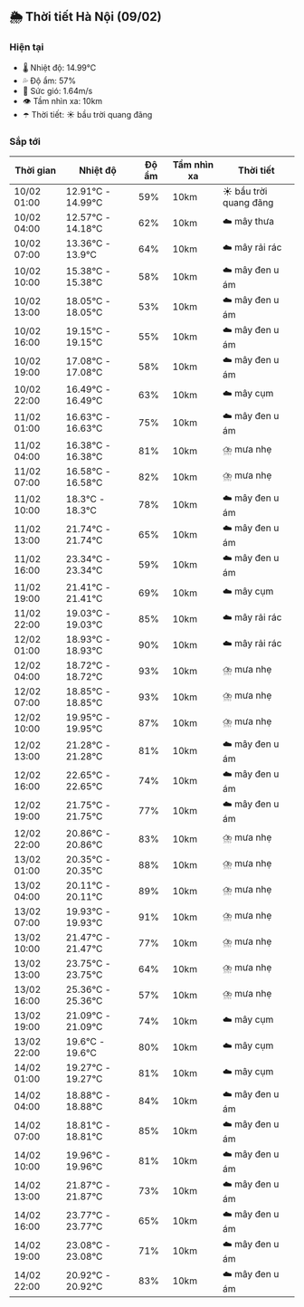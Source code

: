 ## 🌦️ Thời tiết Hà Nội (09/02)

### Hiện tại

- 🌡️ Nhiệt độ: 14.99℃
- 💦 Độ ẩm: 57%
- 💨 Sức gió: 1.64m/s
- 👁️ Tầm nhìn xa: 10km
- ☂️ Thời tiết: ☀️ bầu trời quang đãng

### Sắp tới

| Thời gian | Nhiệt độ | Độ ẩm | Tầm nhìn xa | Thời tiết |
| --- | --- | --- | --- | --- |
| 10/02 01:00 | 12.91℃ - 14.99℃ | 59% | 10km | ☀️ bầu trời quang đãng |
| 10/02 04:00 | 12.57℃ - 14.18℃ | 62% | 10km | ☁️ mây thưa |
| 10/02 07:00 | 13.36℃ - 13.9℃ | 64% | 10km | ☁️ mây rải rác |
| 10/02 10:00 | 15.38℃ - 15.38℃ | 58% | 10km | ☁️ mây đen u ám |
| 10/02 13:00 | 18.05℃ - 18.05℃ | 53% | 10km | ☁️ mây đen u ám |
| 10/02 16:00 | 19.15℃ - 19.15℃ | 55% | 10km | ☁️ mây đen u ám |
| 10/02 19:00 | 17.08℃ - 17.08℃ | 58% | 10km | ☁️ mây đen u ám |
| 10/02 22:00 | 16.49℃ - 16.49℃ | 63% | 10km | ☁️ mây cụm |
| 11/02 01:00 | 16.63℃ - 16.63℃ | 75% | 10km | ☁️ mây đen u ám |
| 11/02 04:00 | 16.38℃ - 16.38℃ | 81% | 10km | ⛈️ mưa nhẹ |
| 11/02 07:00 | 16.58℃ - 16.58℃ | 82% | 10km | ⛈️ mưa nhẹ |
| 11/02 10:00 | 18.3℃ - 18.3℃ | 78% | 10km | ☁️ mây đen u ám |
| 11/02 13:00 | 21.74℃ - 21.74℃ | 65% | 10km | ☁️ mây đen u ám |
| 11/02 16:00 | 23.34℃ - 23.34℃ | 59% | 10km | ☁️ mây đen u ám |
| 11/02 19:00 | 21.41℃ - 21.41℃ | 69% | 10km | ☁️ mây cụm |
| 11/02 22:00 | 19.03℃ - 19.03℃ | 85% | 10km | ☁️ mây rải rác |
| 12/02 01:00 | 18.93℃ - 18.93℃ | 90% | 10km | ☁️ mây rải rác |
| 12/02 04:00 | 18.72℃ - 18.72℃ | 93% | 10km | ⛈️ mưa nhẹ |
| 12/02 07:00 | 18.85℃ - 18.85℃ | 93% | 10km | ⛈️ mưa nhẹ |
| 12/02 10:00 | 19.95℃ - 19.95℃ | 87% | 10km | ⛈️ mưa nhẹ |
| 12/02 13:00 | 21.28℃ - 21.28℃ | 81% | 10km | ☁️ mây đen u ám |
| 12/02 16:00 | 22.65℃ - 22.65℃ | 74% | 10km | ☁️ mây đen u ám |
| 12/02 19:00 | 21.75℃ - 21.75℃ | 77% | 10km | ☁️ mây đen u ám |
| 12/02 22:00 | 20.86℃ - 20.86℃ | 83% | 10km | ⛈️ mưa nhẹ |
| 13/02 01:00 | 20.35℃ - 20.35℃ | 88% | 10km | ⛈️ mưa nhẹ |
| 13/02 04:00 | 20.11℃ - 20.11℃ | 89% | 10km | ⛈️ mưa nhẹ |
| 13/02 07:00 | 19.93℃ - 19.93℃ | 91% | 10km | ⛈️ mưa nhẹ |
| 13/02 10:00 | 21.47℃ - 21.47℃ | 77% | 10km | ⛈️ mưa nhẹ |
| 13/02 13:00 | 23.75℃ - 23.75℃ | 64% | 10km | ⛈️ mưa nhẹ |
| 13/02 16:00 | 25.36℃ - 25.36℃ | 57% | 10km | ⛈️ mưa nhẹ |
| 13/02 19:00 | 21.09℃ - 21.09℃ | 74% | 10km | ☁️ mây cụm |
| 13/02 22:00 | 19.6℃ - 19.6℃ | 80% | 10km | ☁️ mây cụm |
| 14/02 01:00 | 19.27℃ - 19.27℃ | 81% | 10km | ☁️ mây cụm |
| 14/02 04:00 | 18.88℃ - 18.88℃ | 84% | 10km | ☁️ mây đen u ám |
| 14/02 07:00 | 18.81℃ - 18.81℃ | 85% | 10km | ☁️ mây đen u ám |
| 14/02 10:00 | 19.96℃ - 19.96℃ | 81% | 10km | ☁️ mây đen u ám |
| 14/02 13:00 | 21.87℃ - 21.87℃ | 73% | 10km | ☁️ mây đen u ám |
| 14/02 16:00 | 23.77℃ - 23.77℃ | 65% | 10km | ☁️ mây đen u ám |
| 14/02 19:00 | 23.08℃ - 23.08℃ | 71% | 10km | ☁️ mây đen u ám |
| 14/02 22:00 | 20.92℃ - 20.92℃ | 83% | 10km | ☁️ mây đen u ám |

